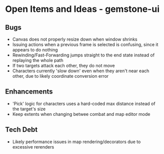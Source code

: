 # Open Items and Ideas - gemstone-ui

## Bugs
* Canvas does not properly resize down when window shrinks
* Issuing actions when a previous frame is selected is confusing, since it appears to do nothing
* Rewinding/Fast-Forwarding jumps straight to the end state instead of replaying the whole path
* If two targets attack each other, they do not move
* Characters currently 'slow down' even when they aren't near each other, due to likely coordinate conversion error

## Enhancements
* 'Pick' logic for characters uses a hard-coded max distance instead of the target's size
* Keep extents when changing betwee combat and map editor mode

## Tech Debt
* Likely performance issues in map rendering/decorators due to excessive rerenders